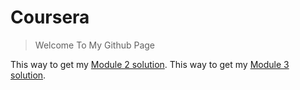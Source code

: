 # Coursera
>Welcome To My Github Page

This way to get my [Module 2 solution](https://ikhodabande.github.io/Coursera/Solutions/module2-solution/code.html).
This way to get my [Module 3 solution](https://ikhodabande.github.io/Coursera/Solutions/module3-solution/module3-solution.html).
